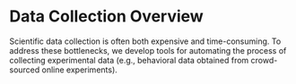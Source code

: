 # Data Collection Overview

Scientific data collection is often both expensive and time-consuming. To address these bottlenecks, we develop tools for automating the process of collecting experimental data (e.g., behavioral data obtained from crowd-sourced online experiments).
